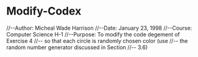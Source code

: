 # Modify-Codex
//--Author: Micheal Wade Harrison
//--Date: January 23, 1998
//--Course: Computer Science H-1
//--Purpose: To modify the code degement of Exercise 4
//-- so that each circle is randomly chosen color (use
//-- the random number generator discussed in Section 
//-- 3.6)
